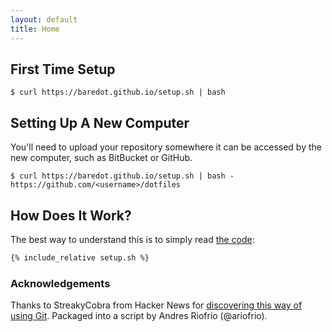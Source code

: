 ```yaml
---
layout: default
title: Home
---
```


## First Time Setup

~~~ .console
$ curl https://baredot.github.io/setup.sh | bash
~~~

## Setting Up A New Computer

You'll need to upload your repository somewhere it can be accessed by the new computer, such as BitBucket or GitHub.

~~~ .console
$ curl https://baredot.github.io/setup.sh | bash - https://github.com/<username>/dotfiles
~~~

## How Does It Work?

The best way to understand this is to simply read [the code](/setup.sh):

~~~ sh
{% include_relative setup.sh %}
~~~

### Acknowledgements

Thanks to StreakyCobra from Hacker News for [discovering this way of using Git](https://news.ycombinator.com/item?id=11071754"). Packaged into a script by Andres Riofrio (@ariofrio).

<!--
<p class="message">
  Hey there! This page is included as an example. Feel free to customize it for your own use upon downloading. Carry on!
</p>

In the novel, *The Strange Case of Dr. Jeykll and Mr. Hyde*, Mr. Poole is Dr. Jekyll's virtuous and loyal butler. Similarly, Poole is an upstanding and effective butler that helps you build Jekyll themes. It's made by [@mdo](https://twitter.com/mdo).

There are currently two themes built on Poole:

* [Hyde](http://hyde.getpoole.com)
* [Lanyon](http://lanyon.getpoole.com)

Learn more and contribute on [GitHub](https://github.com/poole).

## Setup

Some fun facts about the setup of this project include:

* Built for [Jekyll](http://jekyllrb.com)
* Developed on GitHub and hosted for free on [GitHub Pages](https://pages.github.com)
* Coded with [Sublime Text 2](http://sublimetext.com), an amazing code editor
* Designed and developed while listening to music like [Blood Bros Trilogy](https://soundcloud.com/maddecent/sets/blood-bros-series)

Have questions or suggestions? Feel free to [open an issue on GitHub](https://github.com/poole/issues/new) or [ask me on Twitter](https://twitter.com/mdo).

Thanks for reading!
-->
